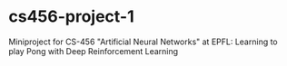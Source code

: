 # cs456-project-1
Miniproject for CS-456 "Artificial Neural Networks" at EPFL: Learning to play Pong with Deep Reinforcement Learning
